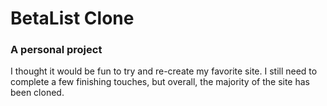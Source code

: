 # BetaList Clone

<h3> A personal project </h3>

<p> I thought it would be fun to try and re-create my favorite site. I still need to complete a few finishing touches, but overall, the majority of the site has been cloned. </p>
